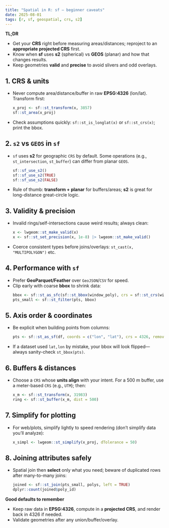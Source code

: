 ```yaml
---
title: "Spatial in R: sf — beginner caveats"
date: 2025-08-01
tags: [r, sf, geospatial, crs, s2]
---
```


**TL;DR**
- Get your **CRS** right before measuring areas/distances; reproject to an **appropriate projected CRS** first.
- Know when **sf** uses **s2** (spherical) vs **GEOS** (planar) and how that changes results.
- Keep geometries **valid** and **precise** to avoid slivers and odd overlays.

## 1. CRS & units
- Never compute area/distance/buffer in raw **EPSG:4326** (lon/lat). Transform first:

  ```r
  x_proj <- sf::st_transform(x, 3857)
  sf::st_area(x_proj)
  ```
- Check assumptions quickly: `sf::st_is_longlat(x)` or `sf::st_crs(x)`; print the bbox.

## 2. `s2` vs `GEOS` in `sf`
- `sf` uses **s2** for geographic `CRS` by default. Some operations (e.g., `st_intersection`, `st_buffer`) can differ from planar `GEOS`.
  ```r
  sf::sf_use_s2()
  sf::sf_use_s2(TRUE)
  sf::sf_use_s2(FALSE)
  ```
- Rule of thumb: **transform + planar** for buffers/areas; **s2** is great for long-distance great-circle logic.

## 3. Validity & precision
- Invalid rings/self-intersections cause weird results; always clean:
  ```r
  x <- lwgeom::st_make_valid(x)
  x <- sf::st_set_precision(x, 1e-8) |> lwgeom::st_make_valid()
  ```
- Coerce consistent types before joins/overlays: `st_cast(x, "MULTIPOLYGON")` etc.

## 4. Performance with `sf`
- Prefer **GeoParquet/Feather** over `GeoJSON`/`CSV` for speed.
- Clip early with coarse **bbox** to shrink data:
  ```r
  bbox <- sf::st_as_sfc(sf::st_bbox(window_poly), crs = sf::st_crs(window_poly))
  pts_small <- sf::st_filter(pts, bbox)
  ```

## 5. Axis order & coordinates
- Be explicit when building points from columns:
  ```r
  pts <- sf::st_as_sf(df, coords = c("lon", "lat"), crs = 4326, remove = FALSE)
  ```
- If a dataset used `lat,lon` by mistake, your bbox will look flipped—always sanity-check `st_bbox(pts)`.

## 6. Buffers & distances
- Choose a `CRS` whose **units align** with your intent. For a 500 m buffer, use a meter-based `CRS` (e.g., `UTM`); then:
  ```r
  x_m <- sf::st_transform(x, 31983)
  ring <- sf::st_buffer(x_m, dist = 500)
  ```

## 7. Simplify for plotting
- For web/plots, simplify lightly to speed rendering (don’t simplify data you’ll analyze):
  ```r
  x_simpl <- lwgeom::st_simplify(x_proj, dTolerance = 50)
  ```

## 8. Joining attributes safely
- Spatial join then **select** only what you need; beware of duplicated rows after many-to-many joins:
  ```r
  joined <- sf::st_join(pts_small, polys, left = TRUE)
  dplyr::count(joined$poly_id)
  ```

**Good defaults to remember**
- Keep raw data in **EPSG:4326**, compute in a **projected CRS**, and render back in 4326 if needed.
- Validate geometries after any union/buffer/overlay.
